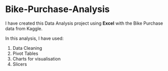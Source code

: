 # Bike-Purchase-Analysis
I have created this Data Analysis project using **Excel** with the Bike Purchase data from Kaggle.

In this analysis, I have used:
1) Data Cleaning
2) Pivot Tables
3) Charts for visualisation
4) Slicers
   
